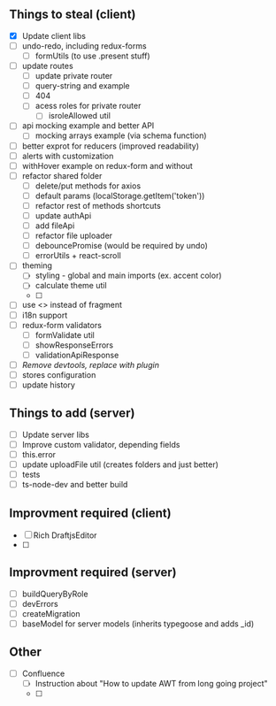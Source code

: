 ## Things to steal (client)
- [x] Update client libs
- [ ] undo-redo, including redux-forms
  - [ ] formUtils (to use .present stuff)
- [ ] update routes
  - [ ] update private router
  - [ ] query-string and example
  - [ ] 404
  - [ ] acess roles for private router
    - [ ] isroleAllowed util
- [ ] api mocking example and better API
  - [ ] mocking arrays example (via schema function)
- [ ] better exprot for reducers (improved readability)
- [ ] alerts with customization
- [ ] withHover example on redux-form and without
- [ ] refactor shared folder
  - [ ] delete/put methods for axios
  - [ ] default params (localStorage.getItem('token'))
  - [ ] refactor rest of methods shortcuts
  - [ ] update authApi
  - [ ] add fileApi
  - [ ] refactor file uploader
  - [ ] debouncePromise (would be required by undo)
  - [ ] errorUtils + react-scroll
- [ ] theming
  - [ ] styling - global and main imports (ex. accent color)
  - [ ] calculate theme util
  - [ ] 
- [ ] use <> instead of fragment
- [ ] i18n support
- [ ] redux-form validators
  - [ ] formValidate util
  - [ ] showResponseErrors
  - [ ] validationApiResponse
- [ ] *Remove devtools, replace with plugin*
- [ ] stores configuration
- [ ] update history

## Things to add (server)
- [ ] Update server libs
- [ ] Improve custom validator, depending fields
- [ ] this.error
- [ ] update uploadFile util (creates folders and just better)
- [ ] tests
- [ ] ts-node-dev and better build

## Improvment required (client)
- [ ] Rich DraftjsEditor
- [ ] 

## Improvment required (server)
- [ ] buildQueryByRole
- [ ] devErrors
- [ ] createMigration
- [ ] baseModel for server models (inherits typegoose and adds _id)

## Other
- [ ] Confluence
  - [ ] Instruction about "How to update AWT from long going project"
  - [ ]
